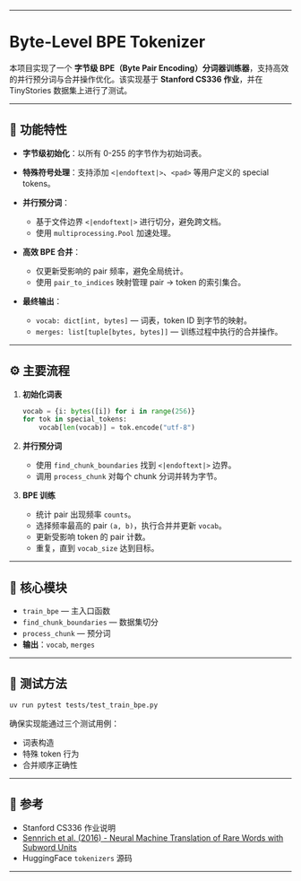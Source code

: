  
---

# Byte-Level BPE Tokenizer

本项目实现了一个 **字节级 BPE（Byte Pair Encoding）分词器训练器**，支持高效的并行预分词与合并操作优化。该实现基于 **Stanford CS336 作业**，并在 TinyStories 数据集上进行了测试。

---

## 📌 功能特性

* **字节级初始化**：以所有 0-255 的字节作为初始词表。
* **特殊符号处理**：支持添加 `<|endoftext|>`、`<pad>` 等用户定义的 special tokens。
* **并行预分词**：

  * 基于文件边界 `<|endoftext|>` 进行切分，避免跨文档。
  * 使用 `multiprocessing.Pool` 加速处理。
* **高效 BPE 合并**：

  * 仅更新受影响的 pair 频率，避免全局统计。
  * 使用 `pair_to_indices` 映射管理 pair → token 的索引集合。
* **最终输出**：

  * `vocab: dict[int, bytes]` — 词表，token ID 到字节的映射。
  * `merges: list[tuple[bytes, bytes]]` — 训练过程中执行的合并操作。

---

## ⚙️ 主要流程

1. **初始化词表**

   ```python
   vocab = {i: bytes([i]) for i in range(256)}
   for tok in special_tokens:
       vocab[len(vocab)] = tok.encode("utf-8")
   ```

2. **并行预分词**

   * 使用 `find_chunk_boundaries` 找到 `<|endoftext|>` 边界。
   * 调用 `process_chunk` 对每个 chunk 分词并转为字节。

3. **BPE 训练**

   * 统计 pair 出现频率 `counts`。
   * 选择频率最高的 pair `(a, b)`，执行合并并更新 `vocab`。
   * 更新受影响 token 的 pair 计数。
   * 重复，直到 `vocab_size` 达到目标。

---

## 📂 核心模块

* `train_bpe` — 主入口函数
* `find_chunk_boundaries` — 数据集切分
* `process_chunk` — 预分词
* **输出**：`vocab`, `merges`

---

## 🧪 测试方法

```bash
uv run pytest tests/test_train_bpe.py
```

确保实现能通过三个测试用例：

* 词表构造
* 特殊 token 行为
* 合并顺序正确性

---

## 📖 参考

* Stanford CS336 作业说明
* [Sennrich et al. (2016) - Neural Machine Translation of Rare Words with Subword Units](https://arxiv.org/abs/1508.07909)
* HuggingFace `tokenizers` 源码

---

 